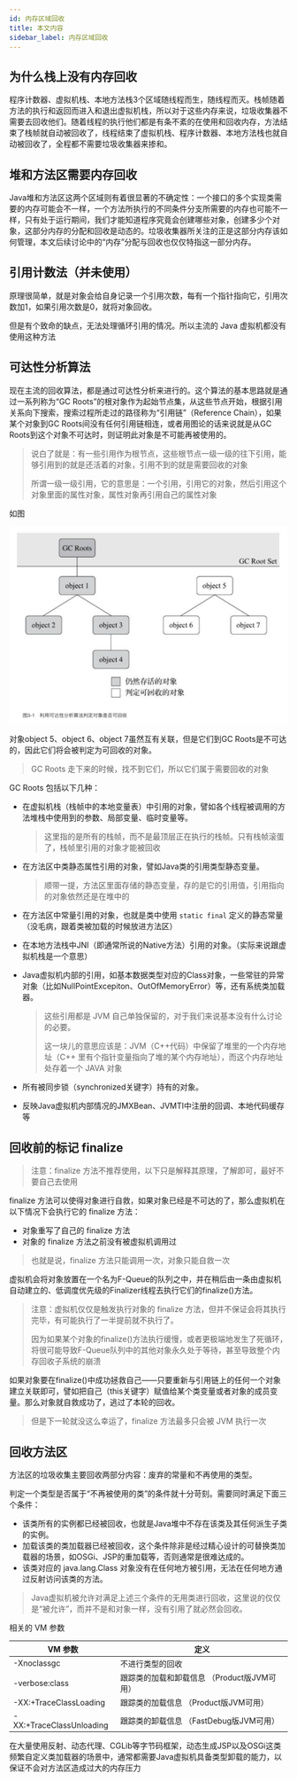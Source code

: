 ```yaml
---
id: 内存区域回收
title: 本文内容
sidebar_label: 内存区域回收
---
```




## 为什么栈上没有内存回收

程序计数器、虚拟机栈、本地方法栈3个区域随线程而生，随线程而灭。栈帧随着方法的执行和返回而进入和退出虚拟机栈，所以对于这些内存来说，垃圾收集器不需要去回收他们。随着线程的执行他们都是有条不紊的在使用和回收内存，方法结束了栈帧就自动被回收了，线程结束了虚拟机栈、程序计数器、本地方法栈也就自动被回收了，全程都不需要垃圾收集器来掺和。



## 堆和方法区需要内存回收

Java堆和方法区这两个区域则有着很显著的不确定性：一个接口的多个实现类需要的内存可能会不一样，一个方法所执行的不同条件分支所需要的内存也可能不一样，只有处于运行期间，我们才能知道程序究竟会创建哪些对象，创建多少个对象，这部分内存的分配和回收是动态的。垃圾收集器所关注的正是这部分内存该如何管理，本文后续讨论中的“内存”分配与回收也仅仅特指这一部分内存。



## 引用计数法（并未使用）

原理很简单，就是对象会给自身记录一个引用次数，每有一个指针指向它，引用次数加1，如果引用次数是0，就将对象回收。

但是有个致命的缺点，无法处理循环引用的情况。所以主流的 Java 虚拟机都没有使用这种方法



## 可达性分析算法

现在主流的回收算法，都是通过可达性分析来进行的。这个算法的基本思路就是通过一系列称为“GC Roots”的根对象作为起始节点集，从这些节点开始，根据引用关系向下搜索，搜索过程所走过的路径称为“引用链”（Reference Chain），如果某个对象到GC Roots间没有任何引用链相连，或者用图论的话来说就是从GC Roots到这个对象不可达时，则证明此对象是不可能再被使用的。

> 说白了就是：有一些引用作为根节点，这些根节点一级一级的往下引用，能够引用到的就是还活着的对象，引用不到的就是需要回收的对象
>
> 所谓一级一级引用，它的意思是：一个引用，引用它的对象，然后引用这个对象里面的属性对象，属性对象再引用自己的属性对象

如图

![image-20200116212238040](../assets/image-20200116212238040.png)

对象object 5、object 6、object 7虽然互有关联，但是它们到GC Roots是不可达的，因此它们将会被判定为可回收的对象。

> GC Roots 走下来的时候，找不到它们，所以它们属于需要回收的对象

GC Roots 包括以下几种：

- 在虚拟机栈（栈帧中的本地变量表）中引用的对象，譬如各个线程被调用的方法堆栈中使用到的参数、局部变量、临时变量等。

  > 这里指的是所有的栈帧，而不是最顶层正在执行的栈帧。只有栈帧滚蛋了，栈帧里引用的对象才能被回收

- 在方法区中类静态属性引用的对象，譬如Java类的引用类型静态变量。

  > 顺带一提，方法区里面存储的静态变量，存的是它的引用值，引用指向的对象依然还是在堆中的

- 在方法区中常量引用的对象，也就是类中使用 `static final` 定义的静态常量（没毛病，跟着类被加载的时候放进方法区）

- 在本地方法栈中JNI（即通常所说的Native方法）引用的对象。（实际来说跟虚拟机栈是一个意思）

- Java虚拟机内部的引用，如基本数据类型对应的Class对象，一些常驻的异常对象（比如NullPointExcepiton、OutOfMemoryError）等，还有系统类加载器。

  > 这些引用都是 JVM 自己单独保留的，对于我们来说基本没有什么讨论的必要。
  >
  > 这一块儿的意思应该是：JVM（C++代码）中保留了堆里的一个内存地址（C++ 里有个指针变量指向了堆的某个内存地址），而这个内存地址处存着一个 JAVA 对象

- 所有被同步锁（synchronized关键字）持有的对象。
- 反映Java虚拟机内部情况的JMXBean、JVMTI中注册的回调、本地代码缓存等



## 回收前的标记 finalize

> 注意：finalize 方法不推荐使用，以下只是解释其原理，了解即可，最好不要自己去使用

finalize 方法可以使得对象进行自救，如果对象已经是不可达的了，那么虚拟机在以下情况下会执行它的 finalize 方法：

- 对象重写了自己的 finalize 方法
- 对象的 finalize 方法之前没有被虚拟机调用过

> 也就是说，finalize 方法只能调用一次，对象只能自救一次



虚拟机会将对象放置在一个名为F-Queue的队列之中，并在稍后由一条由虚拟机自动建立的、低调度优先级的Finalizer线程去执行它们的finalize()方法。

> 注意：虚拟机仅仅是触发执行对象的 finalize 方法，但并不保证会将其执行完毕，有可能执行了一半提前就不执行了。
>
> 因为如果某个对象的finalize()方法执行缓慢，或者更极端地发生了死循环，将很可能导致F-Queue队列中的其他对象永久处于等待，甚至导致整个内存回收子系统的崩溃



如果对象要在finalize()中成功拯救自己——只要重新与引用链上的任何一个对象建立关联即可，譬如把自己（this关键字）赋值给某个类变量或者对象的成员变量。那么对象就自救成功了，逃过了本轮的回收。

> 但是下一轮就没这么幸运了，finalize 方法最多只会被 JVM 执行一次



## 回收方法区

方法区的垃圾收集主要回收两部分内容：废弃的常量和不再使用的类型。

判定一个类型是否属于“不再被使用的类”的条件就十分苛刻。需要同时满足下面三个条件：

- 该类所有的实例都已经被回收，也就是Java堆中不存在该类及其任何派生子类的实例。
- 加载该类的类加载器已经被回收，这个条件除非是经过精心设计的可替换类加载器的场景，如OSGi、JSP的重加载等，否则通常是很难达成的。
- 该类对应的 java.lang.Class 对象没有在任何地方被引用，无法在任何地方通过反射访问该类的方法。

> Java虚拟机被允许对满足上述三个条件的无用类进行回收，这里说的仅仅是“被允许”，而并不是和对象一样，没有引用了就必然会回收。

相关的 VM 参数

| VM 参数                  | 定义                                        |
| ------------------------ | ------------------------------------------- |
| -Xnoclassgc              | 不进行类型的回收                            |
| -verbose:class           | 跟踪类的加载和卸载信息 （Product版JVM可用） |
| -XX:+TraceClassLoading   | 跟踪类的加载信息 （Product版JVM可用）       |
| -XX:+TraceClassUnloading | 跟踪类的卸载信息 （FastDebug版JVM可用）     |

在大量使用反射、动态代理、CGLib等字节码框架，动态生成JSP以及OSGi这类频繁自定义类加载器的场景中，通常都需要Java虚拟机具备类型卸载的能力，以保证不会对方法区造成过大的内存压力